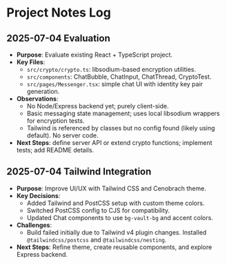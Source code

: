 # Project Notes Log

## 2025-07-04 Evaluation

- **Purpose**: Evaluate existing React + TypeScript project.
- **Key Files**:
  - `src/crypto/crypto.ts`: libsodium-based encryption utilities.
  - `src/components`: ChatBubble, ChatInput, ChatThread, CryptoTest.
  - `src/pages/Messenger.tsx`: simple chat UI with identity key pair generation.
- **Observations**:
  - No Node/Express backend yet; purely client-side.
  - Basic messaging state management; uses local libsodium wrappers for encryption tests.
  - Tailwind is referenced by classes but no config found (likely using default). No server code.
- **Next Steps**: define server API or extend crypto functions; implement tests; add README details.


## 2025-07-04 Tailwind Integration
- **Purpose**: Improve UI/UX with Tailwind CSS and Cenobrach theme.
- **Key Decisions**:
  - Added Tailwind and PostCSS setup with custom theme colors.
  - Switched PostCSS config to CJS for compatibility.
  - Updated Chat components to use `bg-vault-bg` and accent colors.
- **Challenges**:
  - Build failed initially due to Tailwind v4 plugin changes. Installed `@tailwindcss/postcss` and `@tailwindcss/nesting`.
- **Next Steps**: Refine theme, create reusable components, and explore Express backend.

